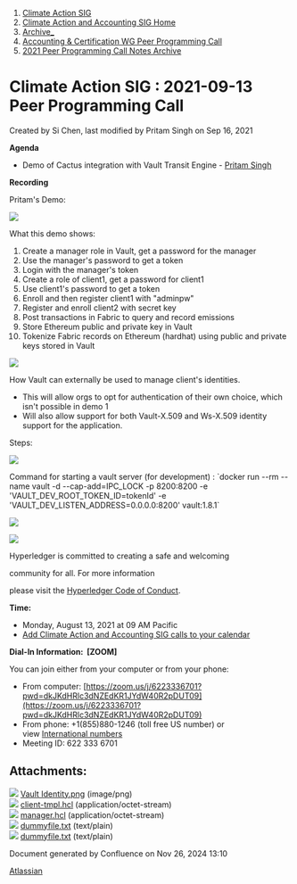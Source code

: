 1. [Climate Action SIG](index.html)
2. [Climate Action and Accounting SIG Home](Climate-Action-and-Accounting-SIG-Home_19005445.html)
3. [Archive\_](Archive__19006062.html)
4. [Accounting &amp; Certification WG Peer Programming Call](19006574.html)
5. [2021 Peer Programming Call Notes Archive](2021-Peer-Programming-Call-Notes-Archive_19006679.html)

# Climate Action SIG : 2021-09-13 Peer Programming Call

Created by Si Chen, last modified by Pritam Singh on Sep 16, 2021

**Agenda**

- Demo of Cactus integration with Vault Transit Engine - [Pritam Singh](https://lf-hyperledger.atlassian.net/wiki/people/70121:3f6d9be4-62e2-4d6c-a3ae-b43ec2ba2d9a?ref=confluence)

**Recording**

Pritam's Demo:

![](plugins/servlet/confluence/placeholder/unknown-attachment)

What this demo shows:

01. Create a manager role in Vault, get a password for the manager
02. Use the manager's password to get a token
03. Login with the manager's token
04. Create a role of client1, get a password for client1
05. Use client1's password to get a token
06. Enroll and then register client1 with "adminpw"
07. Register and enroll client2 with secret key
08. Post transactions in Fabric to query and record emissions
09. Store Ethereum public and private key in Vault
10. Tokenize Fabric records on Ethereum (hardhat) using public and private keys stored in Vault

![](plugins/servlet/confluence/placeholder/unknown-attachment)

How Vault can externally be used to manage client's identities.

- This will allow orgs to opt for authentication of their own choice, which isn't possible in demo 1
- Will also allow support for both Vault-X.509 and Ws-X.509 identity support for the application.

Steps:

![](attachments/19008252/19008290.png?height=250)

Command for starting a vault server (for development) : \`docker run --rm --name vault -d --cap-add=IPC\_LOCK -p 8200:8200 -e 'VAULT\_DEV\_ROOT\_TOKEN\_ID=tokenId' -e 'VAULT\_DEV\_LISTEN\_ADDRESS=0.0.0.0:8200' vault:1.8.1\`

![](https://wiki.hyperledger.org/download/attachments/29034696/Antitrustnotice.png?version=1&modificationDate=1581695654000&api=v2)

![](https://wiki.hyperledger.org/download/attachments/2392771/welcome.png?version=2&modificationDate=1572450107000&api=v2)

Hyperledger is committed to creating a safe and welcoming

community for all. For more information

please visit the [Hyperledger Code of Conduct](https://lf-hyperledger.atlassian.net/wiki/spaces/HYP/pages/19595281/Hyperledger+Code+of+Conduct).

**Time:**

- Monday, August 13, 2021 at 09 AM Pacific
- [Add Climate Action and Accounting SIG calls to your calendar](https://lists.hyperledger.org/g/climate-sig/ics/invite.ics?repeatid=31581)

**Dial-In Information:  \[ZOOM]**

You can join either from your computer or from your phone:

- From computer: [https://zoom.us/j/6223336701?pwd=dkJKdHRlc3dNZEdKR1JYdW40R2pDUT09](https://zoom.us/j/6223336701?pwd=dkJKdHRlc3dNZEdKR1JYdW40R2pDUT09)
- From phone: +1(855)880-1246 (toll free US number) or view [International numbers](https://zoom.us/u/bAaJoyznp)
- Meeting ID: 622 333 6701

## Attachments:

![](images/icons/bullet_blue.gif) [Vault Identity.png](attachments/19008252/19008290.png) (image/png)  
![](images/icons/bullet_blue.gif) [client-tmpl.hcl](attachments/19008252/19008292.hcl) (application/octet-stream)  
![](images/icons/bullet_blue.gif) [manager.hcl](attachments/19008252/19008296.hcl) (application/octet-stream)  
![](images/icons/bullet_blue.gif) [dummyfile.txt](attachments/19008252/19008289.txt) (text/plain)  
![](images/icons/bullet_blue.gif) [dummyfile.txt](attachments/19008252/19008253.txt) (text/plain)

Document generated by Confluence on Nov 26, 2024 13:10

[Atlassian](http://www.atlassian.com/)

